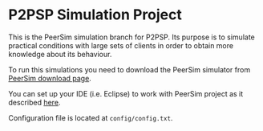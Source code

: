 # P2PSP Simulation Project

This is the PeerSim simulation branch for P2PSP. Its purpose is to simulate practical conditions with large sets of clients in order to obtain more knowledge about its behaviour.

To run this simulations you need to download the PeerSim simulator from [PeerSim download page](http://sourceforge.net/projects/peersim/).

You can set up your IDE (i.e. Eclipse) to work with PeerSim project as it described [here](http://miromannino.com/integrating-peersim-with-eclipse/).

Configuration file is located at `config/config.txt`.